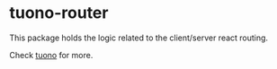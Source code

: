 # tuono-router

This package holds the logic related to the client/server react routing.

Check [tuono](https://github.com/Valerioageno/tuono) for more.
